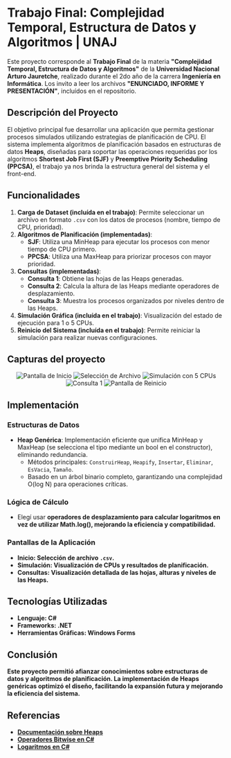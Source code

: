 # Trabajo Final: Complejidad Temporal, Estructura de Datos y Algoritmos | UNAJ

Este proyecto corresponde al **Trabajo Final** de la materia **"Complejidad Temporal, Estructura de Datos y Algoritmos"** de la **Universidad Nacional Arturo Jauretche**, realizado durante el 2do año de la carrera **Ingeniería en Informática**. Los invito a leer los archivos **"ENUNCIADO, INFORME Y PRESENTACIÓN"**, incluídos en el repositorio.

## Descripción del Proyecto
El objetivo principal fue desarrollar una aplicación que permita gestionar procesos simulados utilizando estrategias de planificación de CPU. El sistema implementa algoritmos de planificación basados en estructuras de datos **Heaps**, diseñadas para soportar las operaciones requeridas por los algoritmos **Shortest Job First (SJF)** y **Preemptive Priority Scheduling (PPCSA)**, el trabajo ya nos brinda la estructura general del sistema y el front-end.

## Funcionalidades

1. **Carga de Dataset (incluída en el trabajo)**: Permite seleccionar un archivo en formato `.csv` con los datos de procesos (nombre, tiempo de CPU, prioridad).  
2. **Algoritmos de Planificación (implementadas)**:
   - **SJF**: Utiliza una MinHeap para ejecutar los procesos con menor tiempo de CPU primero.
   - **PPCSA**: Utiliza una MaxHeap para priorizar procesos con mayor prioridad.
3. **Consultas (implementadas)**:
   - **Consulta 1**: Obtiene las hojas de las Heaps generadas.
   - **Consulta 2**: Calcula la altura de las Heaps mediante operadores de desplazamiento.
   - **Consulta 3**: Muestra los procesos organizados por niveles dentro de las Heaps.
4. **Simulación Gráfica (incluída en el trabajo)**: Visualización del estado de ejecución para 1 o 5 CPUs.
5. **Reinicio del Sistema (incluída en el trabajo)**: Permite reiniciar la simulación para realizar nuevas configuraciones.

## Capturas del proyecto
<div align="center">
  <img src="https://github.com/user-attachments/assets/0fb10218-413a-4a03-82cb-f7716adbc060" alt="Pantalla de Inicio">
  <img src="https://github.com/user-attachments/assets/687c197e-8d14-422d-9869-a72d290744b9" alt="Selección de Archivo">
  <img src="https://github.com/user-attachments/assets/f6b22328-97ae-49b7-829e-44ba5385b947" alt="Simulación con 5 CPUs">
  <img src="https://github.com/user-attachments/assets/1a3d9321-b73e-4c4c-be2a-372ec3c909e7" alt="Consulta 1">
  <img src="https://github.com/user-attachments/assets/48b44f30-1c41-4e11-ab41-c3ef023a31da" alt="Pantalla de Reinicio">
</div>


## Implementación
### Estructuras de Datos
- **Heap Genérica**: Implementación eficiente que unifica MinHeap y MaxHeap (se selecciona el tipo mediante un bool en el constructor), eliminando redundancia. 
  - Métodos principales: `ConstruirHeap`, `Heapify`, `Insertar`, `Eliminar`, `EsVacia`, `Tamaño`.
  - Basado en un árbol binario completo, garantizando una complejidad O(log N) para operaciones críticas.

### Lógica de Cálculo
   - Elegí usar <strong>operadores de desplazamiento<strong> para calcular logaritmos en vez de utilizar Math.log(), mejorando la eficiencia y compatibilidad.

### Pantallas de la Aplicación
- **Inicio**: Selección de archivo `.csv`.
- **Simulación**: Visualización de CPUs y resultados de planificación.
- **Consultas**: Visualización detallada de las hojas, alturas y niveles de las Heaps.

## Tecnologías Utilizadas
- **Lenguaje**: C#  
- **Frameworks**: .NET  
- **Herramientas Gráficas**: Windows Forms

## Conclusión
Este proyecto permitió afianzar conocimientos sobre estructuras de datos y algoritmos de planificación. La implementación de Heaps genéricas optimizó el diseño, facilitando la expansión futura y mejorando la eficiencia del sistema.

## Referencias
- [Documentación sobre Heaps](https://publish.obsidian.md/algoritmos/Estructuras+de+datos/Heap)
- [Operadores Bitwise en C#](https://learn.microsoft.com/en-us/cpp/cpp/left-shift-and-right-shift-operators-input-and-output?view=msvc-170)
- [Logaritmos en C#](https://learn.microsoft.com/en-us/dotnet/api/system.math.log2?view=net-8.0)
